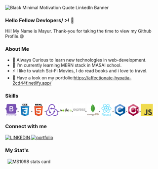 ![Black Minimal Motivation Quote LinkedIn Banner](https://user-images.githubusercontent.com/96072679/160102187-57d2591b-65f6-4451-959d-ad1935ab6e0d.jpg)



### Hello Fellow Devlopers/ >! 👋

<!--
**MS1098/MS1098** is a ✨ _special_ ✨ repository because its `README.md` (this file) appears on your GitHub profile.

Here are some ideas to get you started:

- 🔭 I’m currently working on ...
- 🌱 I’m currently learning ...
- 👯 I’m looking to collaborate on ...
- 🤔 I’m looking for help with ...
- 💬 Ask me about ...
- 📫 How to reach me: ...
- 😄 Pronouns: ...
- ⚡ Fun fact: ...
-->
Hii! My Name is Mayur. Thank-you for taking the time to view my Github Profile.😄

### About Me
- 🔭 Always Curious to learn new technologies in web-development.
- 🌱 I’m currently learning MERN stack in MASAI school.
- ⚡ I like to watch Sci-Fi Movies, I do read books and i love to travel.
- 💬 Have a look on my portfolio:https://affectionate-hypatia-2cd44f.netlify.app/

### Skills 
         

<a href="https://getbootstrap.com" target="blank">
<img align="center" src="https://raw.githubusercontent.com/devicons/devicon/master/icons/bootstrap/bootstrap-plain-wordmark.svg" alt="Bootstrap" height="40" width="40" />
</a>
<a href="https://www.w3schools.com/css/" target="blank">
<img align="center" src="https://raw.githubusercontent.com/devicons/devicon/master/icons/css3/css3-original-wordmark.svg" alt="Css3" height="40" width="40" />
</a>
<a href="https://www.w3.org/html/" target="blank">
<img align="center" src="https://raw.githubusercontent.com/devicons/devicon/master/icons/html5/html5-original-wordmark.svg" alt="Html5" height="40" width="40" />
</a>
<a href="https://redux.js.org" target="blank">
<img align="center" src="https://raw.githubusercontent.com/devicons/devicon/master/icons/redux/redux-original.svg" alt="Redux" height="40" width="40" />
</a>
<a href="https://nodejs.org" target="blank">
<img align="center" src="https://raw.githubusercontent.com/devicons/devicon/master/icons/nodejs/nodejs-original-wordmark.svg" alt="Node.js" height="40" width="40" />
</a>
<a href="https://expressjs.com" target="blank">
<img align="center" src="https://raw.githubusercontent.com/devicons/devicon/master/icons/express/express-original-wordmark.svg" alt="Express" height="40" width="40" />
</a>
<a href="https://www.mongodb.com/" target="blank">
<img align="center" src="https://raw.githubusercontent.com/devicons/devicon/master/icons/mongodb/mongodb-original-wordmark.svg" alt="MongoDB" height="40" width="40" />
</a>
<a href="https://www.react.com/" target="blank">
<img align="center" src="https://raw.githubusercontent.com/devicons/devicon/master/icons/react/react-original-wordmark.svg" alt="React" height="40" width="40" />
</a>
<a href="https://www.cprogramming.com/" target="blank">
<img align="center" src="https://raw.githubusercontent.com/devicons/devicon/master/icons/c/c-original.svg" alt="C" height="40" width="40" />
</a>
<a href="https://www.w3schools.com/cpp/" target="blank">
<img align="center" src="https://raw.githubusercontent.com/devicons/devicon/master/icons/cplusplus/cplusplus-original.svg" alt="C++" height="40" width="40" />
</a>
<a href="https://developer.mozilla.org/en-US/docs/Web/JavaScript" target="blank">
<img align="center" src="https://raw.githubusercontent.com/devicons/devicon/master/icons/javascript/javascript-original.svg" alt="JavaScript" height="40" width="40" />
</a>

### Connect with me
<a href="https://www.linkedin.com/in/mayur-shelar-a448b1228/" target="blank">
<img align="center" src="https://encrypted-tbn0.gstatic.com/images?q=tbn:ANd9GcSXwDJB5CoM0AwKPRHbg4NYNzP6nNBWJ6a1E_MwbkTlDby2KG6lOfoDiL23AcMUuGy05MI&usqp=CAU" alt="LINKEDIN" height="40" width="40" />
</a>
<a href="https://affectionate-hypatia-2cd44f.netlify.app/" target="blank">
<img align="center" src="https://www.seekpng.com/png/detail/838-8388847_portfolio-png-photos-portfolio-logo-png.png" alt="portfolio" height="40" width="40" />
</a>



### My Stat's
 <p>&nbsp;
<img align="center" src="https://github-readme-stats.vercel.app/api?username=MS1098&show_icons=true&theme=dark&title_color=000000&text_color=000000&bg_color=ffffff&hide_border=true" alt="MS1098 stats card" /></p>

 
